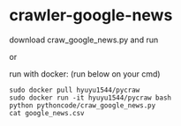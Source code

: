 # crawler-google-news

download craw_google_news.py and run


or 


run with docker: (run below on your cmd)

	sudo docker pull hyuyu1544/pycraw
	sudo docker run -it hyuyu1544/pycraw bash
	python pythoncode/craw_google_news.py
	cat google_news.csv
